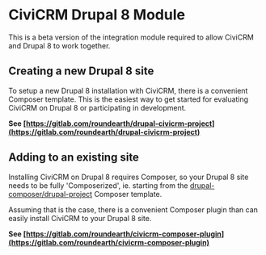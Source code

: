 CiviCRM Drupal 8 Module
=======================

This is a beta version of the integration module required to allow CiviCRM and 
Drupal 8 to work together.

Creating a new Drupal 8 site
----------------------------

To setup a new Drupal 8 installation with CiviCRM, there is a convenient
Composer template. This is the easiest way to get started for evaluating
CiviCRM on Drupal 8 or participating in development.

**See
[https://gitlab.com/roundearth/drupal-civicrm-project](https://gitlab.com/roundearth/drupal-civicrm-project)**

Adding to an existing site
--------------------------

Installing CiviCRM on Drupal 8 requires Composer, so your Drupal 8 site needs
to be fully 'Composerized', ie. starting from the
[drupal-composer/drupal-project](https://github.com/drupal-composer/drupal-project)
Composer template.

Assuming that is the case, there is a convenient Composer plugin than can
easily install CiviCRM to your Drupal 8 site.

**See
[https://gitlab.com/roundearth/civicrm-composer-plugin](https://gitlab.com/roundearth/civicrm-composer-plugin)**

